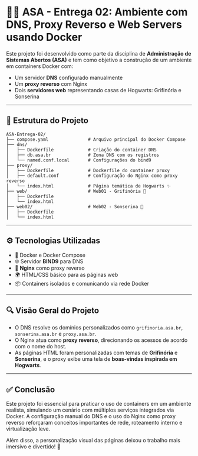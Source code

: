 # 🧙‍♂️ ASA - Entrega 02: Ambiente com DNS, Proxy Reverso e Web Servers usando Docker

Este projeto foi desenvolvido como parte da disciplina de **Administração de Sistemas Abertos (ASA)** e tem como objetivo a construção de um ambiente em containers Docker com:

- Um servidor **DNS** configurado manualmente
- Um **proxy reverso** com Nginx
- Dois **servidores web** representando casas de Hogwarts: Grifinória e Sonserina

---

## 📁 Estrutura do Projeto

```
ASA-Entrega-02/
├── compose.yaml               # Arquivo principal do Docker Compose
├── dns/
│   ├── Dockerfile             # Criação do container DNS
│   ├── db.asa.br              # Zona DNS com os registros
│   └── named.conf.local       # Configurações do bind9
├── proxy/
│   ├── Dockerfile             # Dockerfile do container proxy
│   ├── default.conf           # Configuração do Nginx como proxy reverso
│   └── index.html             # Página temática de Hogwarts ✨
├── web/                       # Web01 - Grifinória 🦁
│   ├── Dockerfile
│   └── index.html
├── web02/                     # Web02 - Sonserina 🐍
│   ├── Dockerfile
│   └── index.html
```

---

## ⚙️ Tecnologias Utilizadas

- 🐳 Docker e Docker Compose
- 🌐 Servidor **BIND9** para DNS
- 🔁 **Nginx** como proxy reverso
- 🌍 HTML/CSS básico para as páginas web
- 📦 Containers isolados e comunicando via rede Docker

---

## 🔍 Visão Geral do Projeto

- O DNS resolve os domínios personalizados como `grifinoria.asa.br`, `sonserina.asa.br` e `proxy.asa.br`.
- O Nginx atua como **proxy reverso**, direcionando os acessos de acordo com o nome do host.
- As páginas HTML foram personalizadas com temas de **Grifinória** e **Sonserina**, e o proxy exibe uma tela de **boas-vindas inspirada em Hogwarts**.

---

## ✅ Conclusão

Este projeto foi essencial para praticar o uso de containers em um ambiente realista, simulando um cenário com múltiplos serviços integrados via Docker. A configuração manual do DNS e o uso do Nginx como proxy reverso reforçaram conceitos importantes de rede, roteamento interno e virtualização leve.

Além disso, a personalização visual das páginas deixou o trabalho mais imersivo e divertido! 🎉

